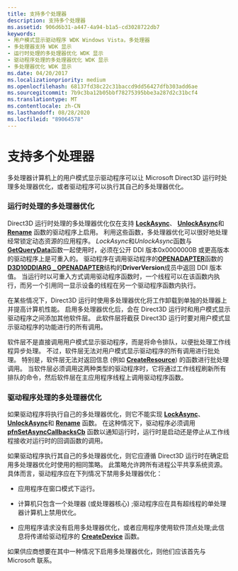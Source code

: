 ```yaml
---
title: 支持多个处理器
description: 支持多个处理器
ms.assetid: 906d6b31-a447-4a94-b1a5-cd3028722db7
keywords:
- 用户模式显示驱动程序 WDK Windows Vista，多处理器
- 多处理器支持 WDK 显示
- 运行时处理的多处理器优化 WDK 显示
- 驱动程序处理的多处理器优化 WDK 显示
- 多处理器优化 WDK 显示
ms.date: 04/20/2017
ms.localizationpriority: medium
ms.openlocfilehash: 68137fd38c22c31baccd9dd56427dfb303add6ae
ms.sourcegitcommit: 7b9c3ba12b05bbf78275395bbe3a287d2c31bcf4
ms.translationtype: MT
ms.contentlocale: zh-CN
ms.lasthandoff: 08/28/2020
ms.locfileid: "89064578"
---
```

# <a name="supporting-multiple-processors"></a>支持多个处理器


多处理器计算机上的用户模式显示驱动程序可以让 Microsoft Direct3D 运行时处理多处理器优化，或者驱动程序可以执行其自己的多处理器优化。

### <a name="span-idruntime-handled_multiple-processor_optimizationsspanspan-idruntime-handled_multiple-processor_optimizationsspanspan-idruntime-handled_multiple-processor_optimizationsspanruntime-handled-multiple-processor-optimizations"></a><span id="Runtime-Handled_Multiple-Processor_Optimizations"></span><span id="runtime-handled_multiple-processor_optimizations"></span><span id="RUNTIME-HANDLED_MULTIPLE-PROCESSOR_OPTIMIZATIONS"></span>运行时处理的多处理器优化

Direct3D 运行时处理的多处理器优化仅在支持 [**LockAsync**](/windows-hardware/drivers/ddi/d3dumddi/nc-d3dumddi-pfnd3dddi_lockasync)、 [**UnlockAsync**](/windows-hardware/drivers/ddi/d3dumddi/nc-d3dumddi-pfnd3dddi_unlockasync)和 [**Rename**](/windows-hardware/drivers/ddi/d3dumddi/nc-d3dumddi-pfnd3dddi_rename) 函数的驱动程序上启用。 利用这些函数，多处理器优化可以很好地处理经常锁定动态资源的应用程序。 *LockAsync*和*UnlockAsync*函数与[**GetQueryData**](/windows-hardware/drivers/ddi/d3dumddi/nc-d3dumddi-pfnd3dddi_getquerydata)函数一起使用时，必须在公开 DDI 版本0x0000000B 或更高版本的驱动程序上是可重入的。 驱动程序在调用驱动程序的[**OPENADAPTER**](/windows-hardware/drivers/ddi/d3dumddi/nc-d3dumddi-pfnd3dddi_openadapter)函数的[**D3D10DDIARG \_ OPENADAPTER**](/windows-hardware/drivers/ddi/d3d10umddi/ns-d3d10umddi-d3d10ddiarg_openadapter)结构的**DriverVersion**成员中返回 DDI 版本值。 当运行时以可重入方式调用驱动程序函数时，一个线程可以在该函数内执行，而另一个引用同一显示设备的线程在另一个驱动程序函数内执行。

在某些情况下，Direct3D 运行时使用多处理器优化将工作卸载到单独的处理器上并提高计算机性能。 启用多处理器优化后，会在 Direct3D 运行时和用户模式显示驱动程序之间添加其他软件层。 此软件层将截获 Direct3D 运行时要对用户模式显示驱动程序的功能进行的所有调用。

软件层不是直接调用用户模式显示驱动程序，而是将命令排队，以便批处理工作线程异步处理。 不过，软件层无法对用户模式显示驱动程序的所有调用进行批处理。 特别是，软件层无法对返回信息 (例如 [**CreateResource**](/windows-hardware/drivers/ddi/d3dumddi/nc-d3dumddi-pfnd3dddi_createresource)) 的函数进行批处理调用。 当软件层必须调用这两种类型的驱动程序时，它将通过工作线程刷新所有排队的命令，然后软件层在主应用程序线程上调用驱动程序函数。

### <a name="span-iddriver-handled_multiple-processor_optimizationsspanspan-iddriver-handled_multiple-processor_optimizationsspanspan-iddriver-handled_multiple-processor_optimizationsspandriver-handled-multiple-processor-optimizations"></a><span id="Driver-Handled_Multiple-Processor_Optimizations"></span><span id="driver-handled_multiple-processor_optimizations"></span><span id="DRIVER-HANDLED_MULTIPLE-PROCESSOR_OPTIMIZATIONS"></span>驱动程序处理的多处理器优化

如果驱动程序将执行自己的多处理器优化，则它不能实现 [**LockAsync**](/windows-hardware/drivers/ddi/d3dumddi/nc-d3dumddi-pfnd3dddi_lockasync)、 [**UnlockAsync**](/windows-hardware/drivers/ddi/d3dumddi/nc-d3dumddi-pfnd3dddi_unlockasync)和 [**Rename**](/windows-hardware/drivers/ddi/d3dumddi/nc-d3dumddi-pfnd3dddi_rename) 函数。 在这种情况下，驱动程序必须调用 [**pfnSetAsyncCallbacksCb**](/windows-hardware/drivers/ddi/d3dumddi/nc-d3dumddi-pfnd3dddi_setasynccallbackscb) 函数以通知运行时，运行时是启动还是停止从工作线程接收对运行时的回调函数的调用。

如果驱动程序执行其自己的多处理器优化，则它应遵循 Direct3D 运行时在确定启用多处理器优化时使用的相同策略。 此策略允许跨所有进程公平共享系统资源。 具体而言，驱动程序应在下列情况下禁用多处理器优化：

-   应用程序在窗口模式下运行。

-   计算机只包含一个处理器 (或处理器核心) ;驱动程序应在具有超线程的单处理器计算机上禁用优化。

-   应用程序请求没有启用多处理器优化，或者应用程序使用软件顶点处理;此信息将传递给驱动程序的 [**CreateDevice**](/windows-hardware/drivers/ddi/d3dumddi/nc-d3dumddi-pfnd3dddi_createdevice) 函数。

如果供应商想要在其中一种情况下启用多处理器优化，则他们应该首先与 Microsoft 联系。

 

